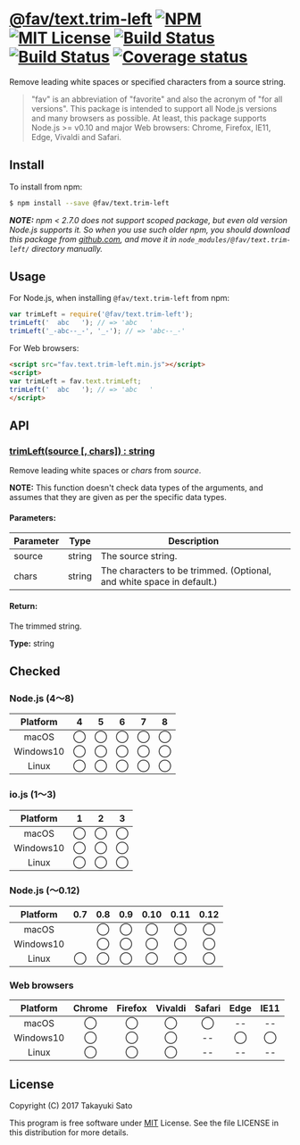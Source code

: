 # [@fav/text.trim-left][repo-url] [![NPM][npm-img]][npm-url] [![MIT License][mit-img]][mit-url] [![Build Status][travis-img]][travis-url] [![Build Status][appveyor-img]][appveyor-url] [![Coverage status][coverage-img]][coverage-url]

Remove leading white spaces or specified characters from a source string.

> "fav" is an abbreviation of "favorite" and also the acronym of "for all versions".
> This package is intended to support all Node.js versions and many browsers as possible.
> At least, this package supports Node.js >= v0.10 and major Web browsers: Chrome, Firefox, IE11, Edge, Vivaldi and Safari.

## Install

To install from npm:

```sh
$ npm install --save @fav/text.trim-left
```

***NOTE:*** *npm < 2.7.0 does not support scoped package, but even old version Node.js supports it. So when you use such older npm, you should download this package from [github.com][repo-url], and move it in `node_modules/@fav/text.trim-left/` directory manually.*


## Usage

For Node.js, when installing `@fav/text.trim-left` from npm:

```js
var trimLeft = require('@fav/text.trim-left');
trimLeft('  abc   '); // => 'abc   '
trimLeft('_-abc--_-', '_-'); // => 'abc--_-'
```

For Web browsers:

```html
<script src="fav.text.trim-left.min.js"></script>
<script>
var trimLeft = fav.text.trimLeft;
trimLeft('  abc   '); // => 'abc   '
</script>
```


## API

### <u>trimLeft(source [, chars]) : string</u>

Remove leading white spaces or *chars* from *source*.

**NOTE:** This function doesn't check data types of the arguments, and assumes that they are given as per the specific data types.

#### Parameters:

| Parameter |  Type  | Description        |
|-----------|:------:|--------------------|
| source    | string | The source string. |
| chars     | string | The characters to be trimmed. (Optional, and white space in default.) |

#### Return:

The trimmed string.

**Type:** string


## Checked                                                                      

### Node.js (4〜8)

| Platform  |   4    |   5    |   6    |   7    |   8    |
|:---------:|:------:|:------:|:------:|:------:|:------:|
| macOS     |&#x25ef;|&#x25ef;|&#x25ef;|&#x25ef;|&#x25ef;|
| Windows10 |&#x25ef;|&#x25ef;|&#x25ef;|&#x25ef;|&#x25ef;|
| Linux     |&#x25ef;|&#x25ef;|&#x25ef;|&#x25ef;|&#x25ef;|

### io.js (1〜3)

| Platform  |   1    |   2    |   3    |
|:---------:|:------:|:------:|:------:|
| macOS     |&#x25ef;|&#x25ef;|&#x25ef;|
| Windows10 |&#x25ef;|&#x25ef;|&#x25ef;|
| Linux     |&#x25ef;|&#x25ef;|&#x25ef;|

### Node.js (〜0.12)

| Platform  |  0.7   |  0.8   |  0.9   |  0.10  |  0.11  |  0.12  |
|:---------:|:------:|:------:|:------:|:------:|:------:|:------:|
| macOS     |        |&#x25ef;|&#x25ef;|&#x25ef;|&#x25ef;|&#x25ef;|
| Windows10 |        |&#x25ef;|&#x25ef;|&#x25ef;|&#x25ef;|&#x25ef;|
| Linux     |&#x25ef;|&#x25ef;|&#x25ef;|&#x25ef;|&#x25ef;|&#x25ef;|

### Web browsers

| Platform  | Chrome | Firefox | Vivaldi | Safari |  Edge  | IE11   |
|:---------:|:------:|:-------:|:-------:|:------:|:------:|:------:|
| macOS     |&#x25ef;|&#x25ef; |&#x25ef; |&#x25ef;|   --   |   --   |
| Windows10 |&#x25ef;|&#x25ef; |&#x25ef; |   --   |&#x25ef;|&#x25ef;|
| Linux     |&#x25ef;|&#x25ef; |&#x25ef; |   --   |   --   |   --   |


## License

Copyright (C) 2017 Takayuki Sato

This program is free software under [MIT][mit-url] License.
See the file LICENSE in this distribution for more details.

[repo-url]: https://github.com/sttk/fav-text.trim-left/
[npm-img]: https://img.shields.io/badge/npm-v0.0.0-blue.svg
[npm-url]: https://www.npmjs.com/package/@fav/text.trim-left
[mit-img]: https://img.shields.io/badge/license-MIT-green.svg
[mit-url]: https://opensource.org/licenses/MIT
[travis-img]: https://travis-ci.org/sttk/fav-text.trim-left.svg?branch=master
[travis-url]: https://travis-ci.org/sttk/fav-text.trim-left
[appveyor-img]: https://ci.appveyor.com/api/projects/status/github/sttk/fav-text.trim-left?branch=master&svg=true
[appveyor-url]: https://ci.appveyor.com/project/sttk/fav-text-trim-left
[coverage-img]: https://coveralls.io/repos/github/sttk/fav-text.trim-left/badge.svg?branch=master
[coverage-url]: https://coveralls.io/github/sttk/fav-text.trim-left?branch=master
